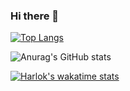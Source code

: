 ### Hi there 👋

[![Top Langs](https://github-readme-stats.vercel.app/api/top-langs/?username=Wisejansel&layout=compact)](https://github.com/anuraghazra/github-readme-stats)

![Anurag's GitHub stats](https://github-readme-stats.vercel.app/api?username=Wisejansel&show_icons=true&theme=synthwave&count_private=true)

[![Harlok's wakatime stats](https://github-readme-stats.vercel.app/api/wakatime?username=Wisejansel)](https://github.com/anuraghazra/github-readme-stats)
